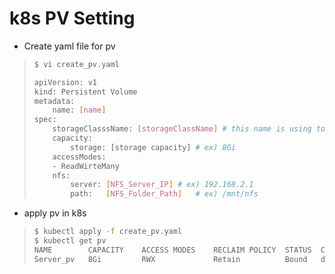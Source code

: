 # k8s PV Setting

* Create yaml file for pv
>   ```bash
>   $ vi create_pv.yaml
>   
>   apiVersion: v1
>   kind: Persistent Volume
>   metadata:
>       name: [name]
>   spec:
>       storageClasssName: [storageClassName] # this name is using to PVC Connect
>       capacity:
>           storage: [storage capacity] # ex) 8Gi
>       accessModes:
>       - ReadWirteMany
>       nfs:
>           server: [NFS_Server_IP] # ex) 192.168.2.1
>           path:   [NFS_Folder_Path]   # ex) /mnt/nfs
>   ```

* apply pv in k8s
>   ```bash
>   $ kubectl apply -f create_pv.yaml
>   $ kubectl get pv
>   NAME        CAPACITY    ACCESS MODES    RECLAIM POLICY  STATUS  CLAIM                       STORAGECLASS    REASON  AGE
>   Server_pv   8Gi         RWX             Retain          Bound   defalut/promehteus-server   server                  10s

